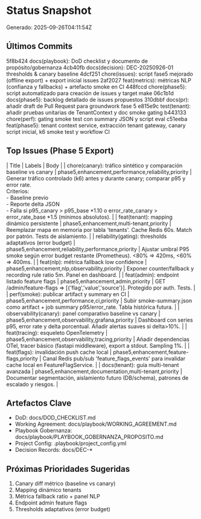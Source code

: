 # Status Snapshot
Generado: 2025-09-26T04:11:54Z

## Últimos Commits
5f8b424 docs(playbook): DoD checklist y documento de propósito/gobernanza
4cb40fb docs(decision): DEC-20250926-01 thresholds & canary baseline
4dcf251 chore(issues): script fase5 mejorado (offline export) + export inicial issues
2af2027 feat(metrics): métricas NLP (confianza y fallbacks) + artefacto smoke en CI
448fccd chore(phase5): script automatizado para creación de issues y target make
06c1b1d docs(phase5): backlog detallado de issues propuestos
310dbbf docs(pr): añadir draft de Pull Request para groundwork fase 5
e815e9c test(tenant): añadir pruebas unitarias de TenantContext y doc smoke gating
b443133 chore(perf): gating smoke test con summary JSON y script eval
c51eeba feat(phase5): tenant context service, extracción tenant gateway, canary script inicial, k6 smoke test y workflow CI

## Top Issues (Phase 5 Export)
| Title | Labels | Body |
| chore(canary): tráfico sintético y comparación baseline vs canary | phase5,enhancement,performance,reliability,priority | Generar tráfico controlado (k6) antes y durante canary; comparar p95 y error rate.<br>Criterios:<br>- Baseline previo<br>- Reporte delta JSON<br>- Falla si p95_canary > p95_base *1.10 o error_rate_canary > error_rate_base *1.5 (mínimos absolutos). |
| feat(tenant): mapping dinámico persistente | phase5,enhancement,multi-tenant,priority | Reemplazar mapa en memoria por tabla 'tenants'. Cache Redis 60s. Match por patrón. Tests de aislamiento. |
| reliability(gating): thresholds adaptativos (error budget) | phase5,enhancement,reliability,performance,priority | Ajustar umbral P95 smoke según error budget restante (Prometheus). <80% => 420ms, <60% => 400ms. |
| feat(nlp): métrica fallback low confidence | phase5,enhancement,nlp,observability,priority | Exponer counter/fallback y recording rule ratio 5m. Panel en dashboard. |
| feat(admin): endpoint listado feature flags | phase5,enhancement,admin,priority | GET /admin/feature-flags => [{'flag','value','source'}]. Protegido por auth. Tests. |
| perf(smoke): publicar artifact y summary en CI | phase5,enhancement,performance,ci,priority | Subir smoke-summary.json como artifact + job summary p95/error_rate. Tabla histórica futura. |
| observability(canary): panel comparativo baseline vs canary | phase5,enhancement,observability,grafana,priority | Dashboard con series p95, error rate y delta porcentual. Añadir alertas suaves si delta>10%. |
| feat(tracing): esqueleto OpenTelemetry | phase5,enhancement,observability,tracing,priority | Añadir dependencias OTel, tracer básico (fastapi middleware), export a stdout. Sampling 1%. |
| feat(flags): invalidación push cache local | phase5,enhancement,feature-flags,priority | Canal Redis pub/sub 'feature_flags_events' para invalidar cache local en FeatureFlagService. |
| docs(tenant): guía multi-tenant avanzada | phase5,enhancement,documentation,multi-tenant,priority | Documentar segmentación, aislamiento futuro (DB/schema), patrones de escalado y riesgos. |

## Artefactos Clave
- DoD: docs/DOD_CHECKLIST.md
- Working Agreement: docs/playbook/WORKING_AGREEMENT.md
- Playbook Gobernanza: docs/playbook/PLAYBOOK_GOBERNANZA_PROPOSITO.md
- Project Config: .playbook/project_config.yml
- Decision Records: docs/DEC-*

## Próximas Prioridades Sugeridas
1. Canary diff métrico (baseline vs canary)
2. Mapping dinámico tenants
3. Métrica fallback ratio + panel NLP
4. Endpoint admin feature flags
5. Thresholds adaptativos (error budget)
